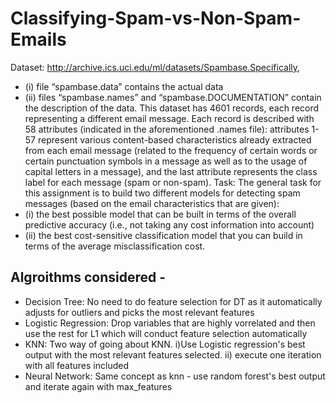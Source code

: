 # Classifying-Spam-vs-Non-Spam-Emails
Dataset: http://archive.ics.uci.edu/ml/datasets/Spambase.Specifically, 
- (i) file “spambase.data” contains the actual data
- (ii) files “spambase.names” and “spambase.DOCUMENTATION” contain the description of the data. 
This dataset has 4601 records, each record representing a different email message. Each record is described with  58  attributes  (indicated  in  the  aforementioned  .names  file):  attributes  1-57  represent  various  content-based characteristics already extracted from each email message (related to the frequency of certain words or certain punctuation symbols in a message as well as to the usage of capital letters in a message), and the last attribute represents the class label for each message (spam or non-spam). 
Task: The general task for this assignment is to build two different models for detecting spam messages (based on  the  email  characteristics  that  are  given): 
- (i)  the  best  possible  model  that  can be built in  terms  of  the overall predictive accuracy (i.e., not taking any cost information into account)
- (ii) the best cost-sensitive classification model that you can build in terms of the average misclassification cost. 

## Algroithms considered - 
- Decision Tree: No need to do feature selection for DT as it automatically adjusts for outliers and picks the most relevant features 
- Logistic Regression: Drop variables that are highly vorrelated and then use the rest for L1 which will conduct feature selection automatically 
- KNN: Two way of going about KNN. i)Use Logistic regression's best output with the most relevant features selected. ii) execute one iteration with all features included
- Neural Network: Same concept as knn - use random forest's best output and iterate again with max_features

